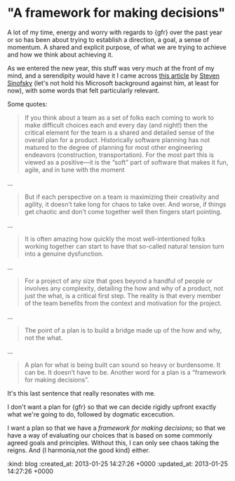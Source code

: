 "A framework for making decisions"
================================

A lot of my time, energy and worry with regards to {gfr} over the past year or so has been about trying to establish a direction, a goal, a sense of momentum. A shared and explicit purpose, of what we are trying to achieve and how we think about achieving it.

As we entered the new year, this stuff was very much at the front of my mind, and a serendipity would have it I came across [this article](http://blog.learningbyshipping.com/2013/01/05/engineering-and-social-science-lead-to-plans/ "Engineering and social science lead to plans") by [Steven Sinofsky](http://en.wikipedia.org/wiki/Steven_Sinofsky) (let's not hold his Microsoft background against him, at least for now), with some words that felt particularly relevant.

Some quotes:

> If you think about a team as a set of folks each coming to work to make difficult choices each and every day (and night!) then the critical element for the team is a shared and detailed sense of the overall plan for a product. Historically software planning has not matured to the degree of planning for most other engineering endeavors (construction, transportation). For the most part this is viewed as a positive—it is the “soft” part of software that makes it fun, agile, and in tune with the moment

&hellip;

> But if each perspective on a team is maximizing their creativity and agility, it doesn’t take long for chaos to take over. And worse, if things get chaotic and don’t come together well then fingers start pointing.

&hellip;

> It is often amazing how quickly the most well-intentioned folks working together can start to have that so-called natural tension turn into a genuine dysfunction.

&hellip;

> For a project of any size that goes beyond a handful of people or involves any complexity, detailing the how and why of a product, not just the what, is a critical first step. The reality is that every member of the team benefits from the context and motivation for the project.

&hellip;

> The point of a plan is to build a bridge made up of the how and why, not the what.

&hellip;

> A plan for what is being built can sound so heavy or burdensome. It can be. It doesn’t have to be. Another word for a plan is a “framework for making decisions”.

It's this last sentence that really resonates with me.

I don't want a plan for {gfr} so that we can decide rigidly upfront exactly what we're going to do, followed by dogmatic excecution.

I want a plan so that we have a *framework for making decisions*; so that we have a way of evaluating our choices that is based on some commonly agreed goals and principles. Without this, I can only see chaos taking the reigns. And {l harmonia,not the good kind} either.

:kind: blog
:created_at: 2013-01-25 14:27:26 +0000
:updated_at: 2013-01-25 14:27:26 +0000
